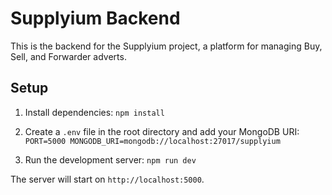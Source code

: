 # Supplyium Backend

This is the backend for the Supplyium project, a platform for managing Buy, Sell, and Forwarder adverts.

## Setup

1. Install dependencies:   ```
   npm install   ```

2. Create a `.env` file in the root directory and add your MongoDB URI:   ```
   PORT=5000
   MONGODB_URI=mongodb://localhost:27017/supplyium   ```

3. Run the development server:   ```
   npm run dev   ```

The server will start on `http://localhost:5000`.
